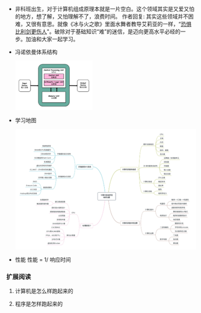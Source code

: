 - 非科班出生，对于计算机组成原理本就是一片空白。这个领域其实是又爱又怕的地方，想了解，又怕理解不了，浪费时间。
作者回复: 其实这些领域并不困难，又很有意思。就像《冰与火之歌》里面水舞者教导艾莉亚的一样，“<u>恐惧比利剑更伤人</u>"。破除对于基础知识“难”的迷信，是迈向更高水平必经的一步。加油和大家一起学习。

- 冯诺依曼体系结构
  
  <img src="../images/4a0a4ef93daab90c42605500fd72d67d.png" alt="截图" style="zoom:20%;" />
  
- 学习地图
  
  ![截图](../images/461edc59ce84d139fb885f858c75c55e.png)
  
- 性能
  性能 = 1/ 响应时间
  
  

### 扩展阅读

1. 计算机是怎么样跑起来的

2. 程序是怎样跑起来的

